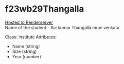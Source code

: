 # f23wb29Thangalla
[Hosted to Renderserver](https://f23wb29thangalla.onrender.com)
<br>
Name of the student - Sai kumar Thangalla muni venkata

Class: Institute
Attributes:
- Name (string)
- Size (string)
- Year (number)
